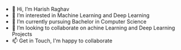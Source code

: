 - 👋 Hi, I’m Harish Raghav
- 👀 I’m interested in Machine Learning and Deep Learning
- 🌱 I’m currently pursuing Bachelor in Computer Science
- 💞️ I’m looking to collaborate on achine Learning and Deep Learning Projects
- 📫 Get in Touch, I'm happy to collaborate
<!---
Raghavhari/Raghavhari is a ✨ special ✨ repository because its `README.md` (this file) appears on your GitHub profile.
You can click the Preview link to take a look at your changes.
--->
